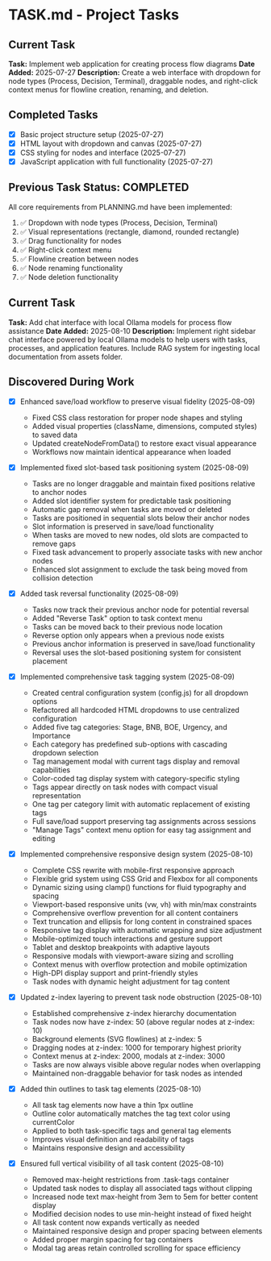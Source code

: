 # TASK.md - Project Tasks

## Current Task
**Task:** Implement web application for creating process flow diagrams
**Date Added:** 2025-07-27
**Description:** Create a web interface with dropdown for node types (Process, Decision, Terminal), draggable nodes, and right-click context menus for flowline creation, renaming, and deletion.

## Completed Tasks
- [x] Basic project structure setup (2025-07-27)
- [x] HTML layout with dropdown and canvas (2025-07-27)
- [x] CSS styling for nodes and interface (2025-07-27)
- [x] JavaScript application with full functionality (2025-07-27)

## Previous Task Status: COMPLETED
All core requirements from PLANNING.md have been implemented:
1. ✅ Dropdown with node types (Process, Decision, Terminal)
2. ✅ Visual representations (rectangle, diamond, rounded rectangle)
3. ✅ Drag functionality for nodes
4. ✅ Right-click context menu
5. ✅ Flowline creation between nodes
6. ✅ Node renaming functionality
7. ✅ Node deletion functionality

## Current Task
**Task:** Add chat interface with local Ollama models for process flow assistance
**Date Added:** 2025-08-10
**Description:** Implement right sidebar chat interface powered by local Ollama models to help users with tasks, processes, and application features. Include RAG system for ingesting local documentation from assets folder.

## Discovered During Work
- [x] Enhanced save/load workflow to preserve visual fidelity (2025-08-09)
  - Fixed CSS class restoration for proper node shapes and styling
  - Added visual properties (className, dimensions, computed styles) to saved data
  - Updated createNodeFromData() to restore exact visual appearance
  - Workflows now maintain identical appearance when loaded

- [x] Implemented fixed slot-based task positioning system (2025-08-09)
  - Tasks are no longer draggable and maintain fixed positions relative to anchor nodes
  - Added slot identifier system for predictable task positioning
  - Automatic gap removal when tasks are moved or deleted
  - Tasks are positioned in sequential slots below their anchor nodes
  - Slot information is preserved in save/load functionality
  - When tasks are moved to new nodes, old slots are compacted to remove gaps
  - Fixed task advancement to properly associate tasks with new anchor nodes
  - Enhanced slot assignment to exclude the task being moved from collision detection

- [x] Added task reversal functionality (2025-08-09)
  - Tasks now track their previous anchor node for potential reversal
  - Added "Reverse Task" option to task context menu
  - Tasks can be moved back to their previous node location
  - Reverse option only appears when a previous node exists
  - Previous anchor information is preserved in save/load functionality
  - Reversal uses the slot-based positioning system for consistent placement

- [x] Implemented comprehensive task tagging system (2025-08-09)
  - Created central configuration system (config.js) for all dropdown options
  - Refactored all hardcoded HTML dropdowns to use centralized configuration
  - Added five tag categories: Stage, BNB, BOE, Urgency, and Importance
  - Each category has predefined sub-options with cascading dropdown selection
  - Tag management modal with current tags display and removal capabilities
  - Color-coded tag display system with category-specific styling
  - Tags appear directly on task nodes with compact visual representation
  - One tag per category limit with automatic replacement of existing tags
  - Full save/load support preserving tag assignments across sessions
  - "Manage Tags" context menu option for easy tag assignment and editing

- [x] Implemented comprehensive responsive design system (2025-08-10)
  - Complete CSS rewrite with mobile-first responsive approach
  - Flexible grid system using CSS Grid and Flexbox for all components
  - Dynamic sizing using clamp() functions for fluid typography and spacing
  - Viewport-based responsive units (vw, vh) with min/max constraints
  - Comprehensive overflow prevention for all content containers
  - Text truncation and ellipsis for long content in constrained spaces
  - Responsive tag display with automatic wrapping and size adjustment
  - Mobile-optimized touch interactions and gesture support
  - Tablet and desktop breakpoints with adaptive layouts
  - Responsive modals with viewport-aware sizing and scrolling
  - Context menus with overflow protection and mobile optimization
  - High-DPI display support and print-friendly styles
  - Task nodes with dynamic height adjustment for tag content

- [x] Updated z-index layering to prevent task node obstruction (2025-08-10)
  - Established comprehensive z-index hierarchy documentation
  - Task nodes now have z-index: 50 (above regular nodes at z-index: 10)
  - Background elements (SVG flowlines) at z-index: 5
  - Dragging nodes at z-index: 1000 for temporary highest priority
  - Context menus at z-index: 2000, modals at z-index: 3000
  - Tasks are now always visible above regular nodes when overlapping
  - Maintained non-draggable behavior for task nodes as intended

- [x] Added thin outlines to task tag elements (2025-08-10)
  - All task tag elements now have a thin 1px outline
  - Outline color automatically matches the tag text color using currentColor
  - Applied to both task-specific tags and general tag elements
  - Improves visual definition and readability of tags
  - Maintains responsive design and accessibility

- [x] Ensured full vertical visibility of all task content (2025-08-10)
  - Removed max-height restrictions from .task-tags container
  - Updated task nodes to display all associated tags without clipping
  - Increased node text max-height from 3em to 5em for better content display
  - Modified decision nodes to use min-height instead of fixed height
  - All task content now expands vertically as needed
  - Maintained responsive design and proper spacing between elements
  - Added proper margin spacing for tag containers
  - Modal tag areas retain controlled scrolling for space efficiency